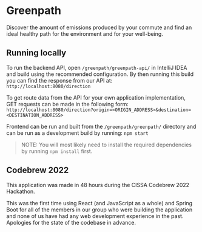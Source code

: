 # Greenpath

Discover the amount of emissions produced by your commute and find an ideal healthy path for the environment and for your well-being.


## Running locally

To run the backend API, open `/greenpath/greenpath-api/` in IntelliJ IDEA and build using the recommended configuration. By then running this build you can find the response from our API at:
```http://localhost:8080/direction```

To get route data from the API for your own application implementation, GET requests can be made in the following form:
```http://localhost:8080/direction?origin=<ORIGIN_ADDRESS>&destination=<DESTINATION_ADDRESS>```

Frontend can be run and built from the `/greenpath/greenpath/` directory and can be run as a development build by running:
```npm start```

> NOTE: You will most likely need to install the required dependencies by running `npm install` first.

## Codebrew 2022

This application was made in 48 hours during the CISSA Codebrew 2022 Hackathon.

This was the first time using React (and JavaScript as a whole) and Spring Boot for all of the members in our group who were building the application and none of us have had any web development experience in the past. Apologies for the state of the codebase in advance.